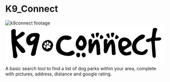 # K9_Connect

![k9connect footage](static/k9_connect_footage.gif?raw=true "k9connect footage")
![k9connect logo](static/k9-connect-logo.png?raw=true "k9connect logo")
A basic search tool to find a list of dog parks within your area, complete with pictures, address, distance and google rating.
